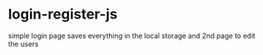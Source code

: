 # login-register-js
simple login page saves everything in the  local storage  and  2nd page to edit the users
